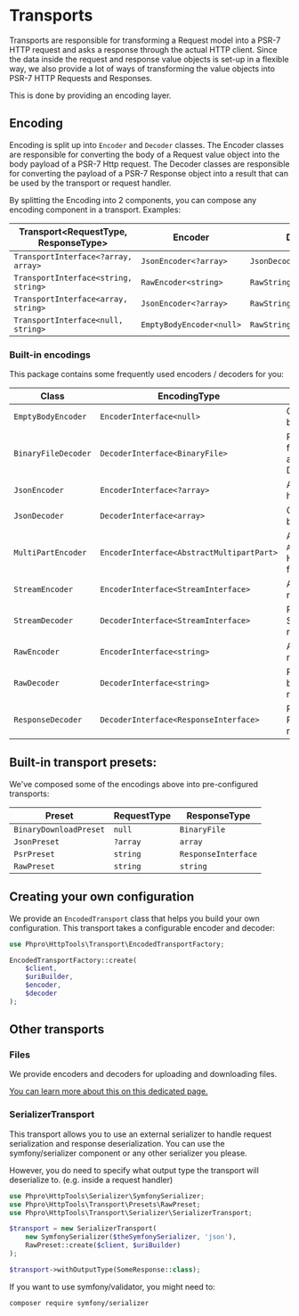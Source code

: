 # Transports

Transports are responsible for transforming a Request model into a PSR-7 HTTP request and asks a response through the actual HTTP client.
Since the data inside the request and response value objects is set-up in a flexible way, we also provide a lot of ways of transforming the value objects into PSR-7 HTTP Requests and Responses.

This is done by providing an encoding layer.

## Encoding

Encoding is split up into `Encoder` and `Decoder` classes.
The Encoder classes are responsible for converting the body of a Request value object into the body payload of a PSR-7 Http request.
The Decoder classes are responsible for converting the payload of a PSR-7 Response object into a result that can be used by the transport or request handler.

By splitting the Encoding into 2 components, you can compose any encoding component in a transport. 
Examples:


| Transport<RequestType, ResponseType> | Encoder<DataType> | Decoder<DataType> |
| --- | --- | --- |
| `TransportInterface<?array, array>` | `JsonEncoder<?array>` | `JsonDecoder<array>` |
| `TransportInterface<string, string>` | `RawEncoder<string>` | `RawStringEncoder<string>` |
| `TransportInterface<array, string>` | `JsonEncoder<?array>` | `RawStringEncoder<string>` |
| `TransportInterface<null, string>` | `EmptyBodyEncoder<null>` | `RawStringEncoder<string>` |


### Built-in encodings

This package contains some frequently used encoders / decoders for you:

| Class               | EncodingType<DataType>                | Action                                                                              |
|---------------------|---------------------------------------|-------------------------------------------------------------------------------------|
| `EmptyBodyEncoder`  | `EncoderInterface<null>`              | Creates epmty request body                                                          | 
| `BinaryFileDecoder` | `DecoderInterface<BinaryFile>`        | Parses file information from the HTTP response and returns a `BinaryFile` DTO       |
| `JsonEncoder`       | `EncoderInterface<?array>`            | Adds json body and headers to request                                               |
| `JsonDecoder`       | `DecoderInterface<array>`             | Converts json response body to array                                                |
| `MultiPartEncoder`     | `EncoderInterface<AbstractMultipartPart>`   | Adds symfony/mime `AbstractMultipartPart`as HTTP body. Handy for form data + files. |
| `StreamEncoder`     | `EncoderInterface<StreamInterface>`   | Adds PSR-7 Stream as request body                                                   |
| `StreamDecoder`     | `DecoderInterface<StreamInterface>`   | Returns the PSR-7 Stream as response result                                         |
| `RawEncoder`        | `EncoderInterface<string>`            | Adds raw string as request body                                                     |
| `RawDecoder`        | `DecoderInterface<string>`            | Returns the raw PSR-7 body string as response result                                |
| `ResponseDecoder`   | `DecoderInterface<ResponseInterface>` | Returns the received PSR-7 response as result                                       |

## Built-in transport presets:

We've composed some of the encodings above into pre-configured transports:


| Preset                 | RequestType | ResponseType        |
|------------------------|-------------|---------------------|
| `BinaryDownloadPreset` | `null`      | `BinaryFile`        |
| `JsonPreset`           | `?array`    | `array`             |
| `PsrPreset`            | `string`    | `ResponseInterface` |
| `RawPreset`            | `string`    | `string`            |

## Creating your own configuration

We provide an `EncodedTransport` class that helps you build your own configuration.
This transport takes a configurable encoder and decoder:


```php
use Phpro\HttpTools\Transport\EncodedTransportFactory;

EncodedTransportFactory::create(
    $client,
    $uriBuilder,
    $encoder,
    $decoder
);
```

## Other transports

### Files

We provide encoders and decoders for uploading and downloading files.

[You can learn more about this on this dedicated page.](./files.md)

### SerializerTransport

This transport allows you to use an external serializer to handle request serialization and response deserialization.
You can use the symfony/serializer component or any other serializer you please.

However, you do need to specify what output type the transport will deserialize to. (e.g. inside a request handler)

```php
use Phpro\HttpTools\Serializer\SymfonySerializer;
use Phpro\HttpTools\Transport\Presets\RawPreset;
use Phpro\HttpTools\Transport\Serializer\SerializerTransport;

$transport = new SerializerTransport(
    new SymfonySerializer($theSymfonySerializer, 'json'),
    RawPreset::create($client, $uriBuilder)
);

$transport->withOutputType(SomeResponse::class);
```

If you want to use symfony/validator, you might need to:

```bash
composer require symfony/serializer
```
